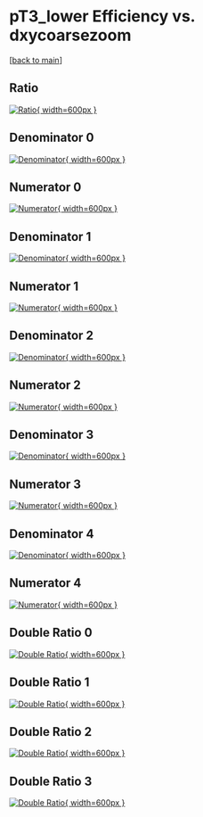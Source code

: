 # pT3_lower Efficiency vs. dxycoarsezoom

[[back to main](./)]



## Ratio

[![Ratio](../mtv/var/pT3_lower_xtr_0_1_eff_dxycoarsezoom.png){ width=600px }](../mtv/var/pT3_lower_xtr_0_1_eff_dxycoarsezoom.pdf)

## Denominator 0

[![Denominator](../mtv/den/pT3_lower_xtr_0_1_eff_dxycoarsezoom_den0.png){ width=600px }](../mtv/den/pT3_lower_xtr_0_1_eff_dxycoarsezoom_den0.pdf)

## Numerator 0

[![Numerator](../mtv/num/pT3_lower_xtr_0_1_eff_dxycoarsezoom_num0.png){ width=600px }](../mtv/num/pT3_lower_xtr_0_1_eff_dxycoarsezoom_num0.pdf)

## Denominator 1

[![Denominator](../mtv/den/pT3_lower_xtr_0_1_eff_dxycoarsezoom_den1.png){ width=600px }](../mtv/den/pT3_lower_xtr_0_1_eff_dxycoarsezoom_den1.pdf)

## Numerator 1

[![Numerator](../mtv/num/pT3_lower_xtr_0_1_eff_dxycoarsezoom_num1.png){ width=600px }](../mtv/num/pT3_lower_xtr_0_1_eff_dxycoarsezoom_num1.pdf)

## Denominator 2

[![Denominator](../mtv/den/pT3_lower_xtr_0_1_eff_dxycoarsezoom_den2.png){ width=600px }](../mtv/den/pT3_lower_xtr_0_1_eff_dxycoarsezoom_den2.pdf)

## Numerator 2

[![Numerator](../mtv/num/pT3_lower_xtr_0_1_eff_dxycoarsezoom_num2.png){ width=600px }](../mtv/num/pT3_lower_xtr_0_1_eff_dxycoarsezoom_num2.pdf)

## Denominator 3

[![Denominator](../mtv/den/pT3_lower_xtr_0_1_eff_dxycoarsezoom_den3.png){ width=600px }](../mtv/den/pT3_lower_xtr_0_1_eff_dxycoarsezoom_den3.pdf)

## Numerator 3

[![Numerator](../mtv/num/pT3_lower_xtr_0_1_eff_dxycoarsezoom_num3.png){ width=600px }](../mtv/num/pT3_lower_xtr_0_1_eff_dxycoarsezoom_num3.pdf)

## Denominator 4

[![Denominator](../mtv/den/pT3_lower_xtr_0_1_eff_dxycoarsezoom_den4.png){ width=600px }](../mtv/den/pT3_lower_xtr_0_1_eff_dxycoarsezoom_den4.pdf)

## Numerator 4

[![Numerator](../mtv/num/pT3_lower_xtr_0_1_eff_dxycoarsezoom_num4.png){ width=600px }](../mtv/num/pT3_lower_xtr_0_1_eff_dxycoarsezoom_num4.pdf)

## Double Ratio 0

[![Double Ratio](../mtv/ratio/pT3_lower_xtr_0_1_eff_dxycoarsezoom_ratio0.png){ width=600px }](../mtv/ratio/pT3_lower_xtr_0_1_eff_dxycoarsezoom_ratio0.pdf)

## Double Ratio 1

[![Double Ratio](../mtv/ratio/pT3_lower_xtr_0_1_eff_dxycoarsezoom_ratio1.png){ width=600px }](../mtv/ratio/pT3_lower_xtr_0_1_eff_dxycoarsezoom_ratio1.pdf)

## Double Ratio 2

[![Double Ratio](../mtv/ratio/pT3_lower_xtr_0_1_eff_dxycoarsezoom_ratio2.png){ width=600px }](../mtv/ratio/pT3_lower_xtr_0_1_eff_dxycoarsezoom_ratio2.pdf)

## Double Ratio 3

[![Double Ratio](../mtv/ratio/pT3_lower_xtr_0_1_eff_dxycoarsezoom_ratio3.png){ width=600px }](../mtv/ratio/pT3_lower_xtr_0_1_eff_dxycoarsezoom_ratio3.pdf)

